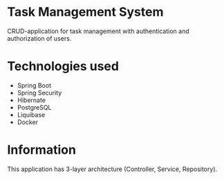 # Task Management System
CRUD-application for task management with authentication and authorization of users.

# Technologies used
* Spring Boot
* Spring Security
* Hibernate
* PostgreSQL
* Liquibase
* Docker

# Information 
This application has 3-layer architecture (Controller, Service, Repository).
